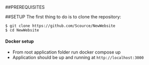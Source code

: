 ##PREREQUISITES

##SETUP 
The first thing to do is to clone the repository:

```
$ git clone https://github.com/Scource/NewWebsite
$ cd NewWebsite
```

#### Docker setup
* From root application folder run docker compose up
* Application should be up and running at `http://localhost:3000`
